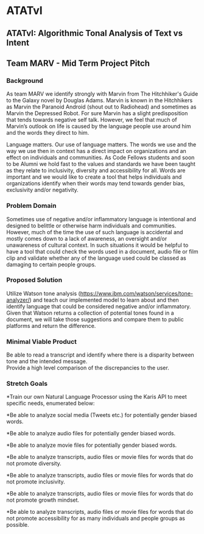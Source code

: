 # ATATvI
## ATATvI: Algorithmic Tonal Analysis of Text vs Intent

## Team MARV - Mid Term Project Pitch

### Background
As team MARV we identify strongly with Marvin from The Hitchhiker's Guide to the Galaxy novel by Douglas Adams. Marvin is known in the Hitchhikers as Marvin the Paranoid Android (shout out to Radiohead) and sometimes as Marvin the Depressed Robot. For sure Marvin has a slight predisposition that tends towards negative self talk. However, we feel that much of Marvin’s outlook on life is caused by the language people use around him and the words they direct to him.

Language matters. Our use of language matters. The words we use and the way we use then in context has a direct impact on organizations and an effect on individuals and communities. As Code Fellows students and soon to be Alumni we hold fast to the values and standards we have been taught as they relate to inclusivity, diversity and accessibility for all. Words are important and we would like to create a tool that helps individuals and organizations identify when their words may tend towards gender bias, exclusivity and/or negativity.


### Problem Domain
Sometimes use of negative and/or inflammatory language is intentional and designed to belittle or otherwise harm individuals and communities. However, much of the time the use of such language is accidental and mostly comes down to a lack of awareness, an oversight and/or unawareness of cultural context. In such situations it would be helpful to have a tool that could check the words used in a document, audio file or film clip and validate whether any of the language used could be classed as damaging to certain people groups.


### Proposed Solution
Utilize Watson tone analysis (https://www.ibm.com/watson/services/tone-analyzer/) and teach our implemented model to learn about and then identify language that could be considered negative and/or inflammatory. Given that Watson returns a collection of potential tones found in a document, we will take those suggestions and compare them to public platforms and return the difference.

### Minimal Viable Product
Be able to read a transcript and identify where there is a disparity between tone and the intended message.  
Provide a high level comparison of the discrepancies to the user.


### Stretch Goals

*Train our own Natural Language Processor using the Karis API to meet specific needs, enumerated below: 

*Be able to analyze social media (Tweets etc.) for potentially gender biased words.

*Be able to analyze audio files for potentially gender biased words.

*Be able to analyze movie files for potentially gender biased words.

*Be able to analyze transcripts, audio files or movie files for words that do not promote diversity.

*Be able to analyze transcripts, audio files or movie files for words that do not promote inclusivity.

*Be able to analyze transcripts, audio files or movie files for words that do not promote growth mindset.

*Be able to analyze transcripts, audio files or movie files for words that do not promote accessibility for as many individuals and people groups as possible.
